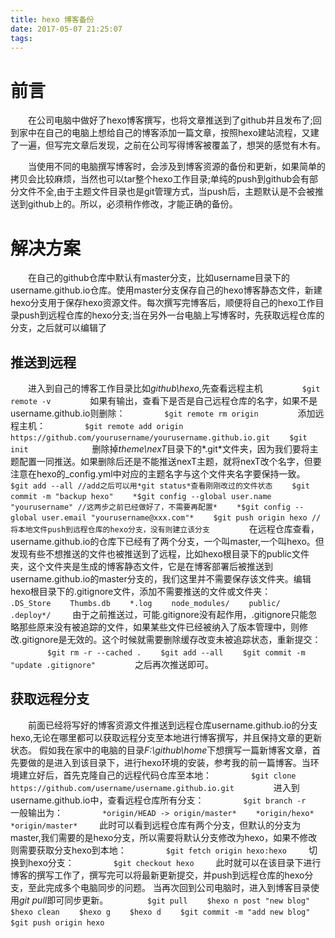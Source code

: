 ```yaml
---
title: hexo 博客备份
date: 2017-05-07 21:25:07
tags:
---
```

# 前言
　　在公司电脑中做好了hexo博客撰写，也将文章推送到了github并且发布了;回到家中在自己的电脑上想给自己的博客添加一篇文章，按照hexo建站流程，又建了一遍，但写完文章后发现，之前在公司写得博客被覆盖了，想哭的感觉有木有。

　　当使用不同的电脑撰写博客时，会涉及到博客资源的备份和更新，如果简单的拷贝会比较麻烦，当然也可以tar整个hexo工作目录;单纯的push到github会有部分文件不全,由于主题文件目录也是git管理方式，当push后，主题默认是不会被推送到github上的。所以，必须稍作修改，才能正确的备份。
# 解决方案
　　在自己的github仓库中默认有master分支，比如username目录下的username.github.io仓库。使用master分支保存自己的hexo博客静态文件，新建hexo分支用于保存hexo资源文件。每次撰写完博客后，顺便将自己的hexo工作目录push到远程仓库的hexo分支;当在另外一台电脑上写博客时，先获取远程仓库的分支，之后就可以编辑了
## 推送到远程
　　进入到自己的博客工作目录比如*github\hexo*,先查看远程主机
　　```
　　$git remote -v
　　```
　　如果有输出，查看下是否是自己远程仓库的名字，如果不是username.github.io则删除：
　　```
　　$git remote rm origin
　　```
　　添加远程主机：
　　```
　　$git remote add origin https://github.com/yourusername/yourusername.github.io.git
　　$git init 
　　```
　　<!--more-->
　　删除掉*theme\nexT*目录下的*.git*文件夹，因为我们要将主题配置一同推送。如果删除后还是不能推送nexT主题，就将nexT改个名字，但要注意在hexo的_config.yml中对应的主题名字与这个文件夹名字要保持一致。
　　```
　　$git add --all //add之后可以用*git status*查看刚刚改过的文件状态
　　$git commit -m "backup hexo"
　　*$git config --global user.name "yourusername" //这两步之前已经做好了，不需要再配置*
　　*$git config --global user.email "yourusername@xxx.com"*
　　$git push origin hexo //将本地文件push到远程仓库的hexo分支，没有则建立该分支
　　```
　　在远程仓库查看，username.github.io的仓库下已经有了两个分支，一个叫master,一个叫hexo。但发现有些不想推送的文件也被推送到了远程，比如hexo根目录下的public文件夹，这个文件夹是生成的博客静态文件，它是在博客部署后被推送到username.github.io的master分支的，我们这里并不需要保存该文件夹。编辑hexo根目录下的.gitignore文件，添加不需要推送的文件或文件夹：
　　```
　　.DS_Store
　　Thumbs.db
　　*.log
　　node_modules/
　　public/
　　.deploy*/
　　```
由于之前推送过，可能.gitignore没有起作用，.gitignore只能忽略那些原来没有被追踪的文件，如果某些文件已经被纳入了版本管理中，则修改.gitignore是无效的。这个时候就需要删除缓存改变未被追踪状态，重新提交：
　　```
　　$git rm -r --cached .
　　$git add --all
　　$git commit -m "update .gitignore"
　　```
　　之后再次推送即可。
## 获取远程分支
　　前面已经将写好的博客资源文件推送到远程仓库username.github.io的分支hexo,无论在哪里都可以获取远程分支至本地进行博客撰写，并且保持文章的更新状态。
假如我在家中的电脑的目录*F:\github\home*下想撰写一篇新博客文章，首先要做的是进入到该目录下，进行hexo环境的安装，参考我的前一篇博客。当环境建立好后，首先克隆自己的远程代码仓库至本地：
　　```
　　$git clone https://github.com/username/username.github.io.git
　　```
　　进入到username.github.io中，查看远程仓库所有分支：
　　```
　　$git branch -r
　　```
　　一般输出为：
　　```
　　*origin/HEAD -> origin/master*
　　*origin/hexo*
　　*origin/master*
　　```
此时可以看到远程仓库有两个分支，但默认的分支为master,我们需要的是hexo分支，所以需要将默认分支修改为hexo，如果不修改则需要获取分支hexo到本地：
　　```
　　$git fetch origin hexo:hexo
　　```
切换到hexo分支：
　　```
　　$git checkout hexo
　　```
此时就可以在该目录下进行博客的撰写工作了，撰写完可以将最新更新提交，并push到远程仓库的hexo分支，至此完成多个电脑同步的问题。
当再次回到公司电脑时，进入到博客目录使用*git pull*即可同步更新。
　　```
　　$git pull
　　$hexo n post "new blog"
　　$hexo clean
　　$hexo g
　　$hexo d
　　$git commit -m "add new blog"
　　$git push origin hexo
　　```


